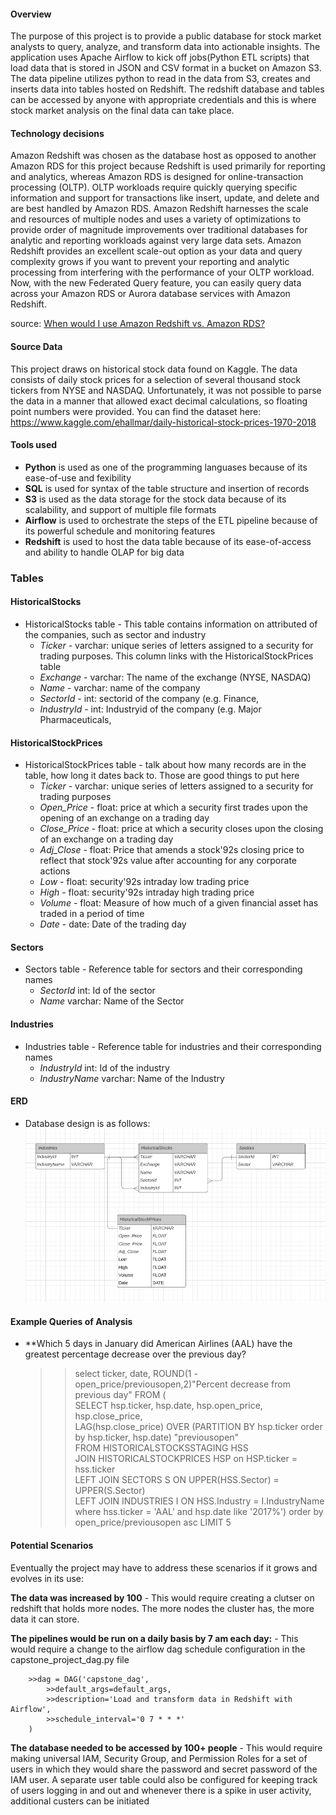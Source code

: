 #### Overview

The purpose of this project is to provide a public database for stock market analysts to query, analyze, and transform data into actionable insights. The application uses Apache Airflow to kick off jobs(Python ETL scripts) that load data that is stored in JSON and CSV format in a bucket on Amazon S3. The data pipeline utilizes python to read in the data from S3, creates and inserts data into tables hosted on Redshift. The redshift database and tables can be accessed by anyone with appropriate credentials and this is where stock market analysis on the final data can take place. 

#### Technology decisions

Amazon Redshift was chosen as the database host as opposed to another Amazon RDS for this project because Redshift is used primarily for reporting and analytics, whereas Amazon RDS is designed for online-transaction processing (OLTP). OLTP workloads require quickly querying specific information and support for transactions like insert, update, and delete and are best handled by Amazon RDS. Amazon Redshift harnesses the scale and resources of multiple nodes and uses a variety of optimizations to provide order of magnitude improvements over traditional databases for analytic and reporting workloads against very large data sets. Amazon Redshift provides an excellent scale-out option as your data and query complexity grows if you want to prevent your reporting and analytic processing from interfering with the performance of your OLTP workload. Now, with the new Federated Query feature, you can easily query data across your Amazon RDS or Aurora database services with Amazon Redshift.

source: [When would I use Amazon Redshift vs. Amazon RDS?](https://aws.amazon.com/redshift/faqs/#:~:text=Both%20Amazon%20Redshift%20and%20Amazon,primarily%20for%20reporting%20and%20analytics.)


#### **Source Data**
This project draws on historical stock data found on Kaggle. The data consists of daily stock prices for a selection of several thousand stock tickers from NYSE and NASDAQ. Unfortunately, it was not possible to parse the data in a manner that allowed exact decimal calculations, so floating point numbers were provided. You can find the dataset here: https://www.kaggle.com/ehallmar/daily-historical-stock-prices-1970-2018

#### Tools used 
* **Python** is used as one of the programming languases because of its ease-of-use and fexibility 
* **SQL** is used for syntax of the table structure and insertion of records 
* **S3** is used as the data storage for the stock data because of its scalability, and support of multiple file formats 
* **Airflow** is used to orchestrate the steps of the ETL pipeline because of its powerful schedule and monitoring features
* **Redshift** is used to host the data table because of its ease-of-access and ability to handle OLAP for big data 

### Tables 


#### **HistoricalStocks**

* HistoricalStocks table - This table contains information on attributed of the companies, such as sector and industry 
	- *Ticker* - varchar: unique series of letters assigned to a security for trading purposes. This column links with the HistoricalStockPrices table
	- *Exchange* - varchar: The name of the exchange (NYSE, NASDAQ)
	- *Name* - varchar: name of the company
	- *SectorId* - int: sectorid of the company (e.g. Finance, 
	- *IndustryId* - int: Industryid of the company  (e.g. Major Pharmaceuticals, 



#### **HistoricalStockPrices**

* HistoricalStockPrices table - talk about how many records are in the table, how long it dates back to. Those are good things to put here 
	- *Ticker* - varchar: unique series of letters assigned to a security for trading purposes
	- *Open_Price* - float: price at which a security first trades upon the opening of an exchange on a trading day 
	- *Close_Price* - float: price at which a security closes upon the closing of an exchange on a trading day 
	- *Adj_Close* - float: Price that amends a stock\'92s closing price to reflect that stock\'92s value after accounting for any corporate actions
	- *Low* - float: security\'92s intraday low trading price 
	- *High* - float:  security\'92s intraday high trading price 
	- *Volume* - float: Measure of how much of a given financial asset has traded in a period of time 
	- *Date* - date: Date of the trading day 


#### **Sectors**
* Sectors table - Reference table for sectors and their corresponding names
	- *SectorId* int: Id of the sector 
	- *Name* varchar: Name of the Sector

#### **Industries**
* Industries table - Reference table for industries and their corresponding names 
	- *IndustryId* int: Id of the industry
	- *IndustryName* varchar: Name of the Industry 


#### **ERD**
 * Database design is as follows:
![Database Design](https://github.com/sammcint/Data-Engineer-Nanodegree-Projects-Udacity/blob/master/images/Capstone-ERD.png)

#### **Example Queries of Analysis** ####

 * **Which 5 days in January did American Airlines (AAL) have the greatest percentage decrease over the previous day? 

    >>select ticker, date, ROUND(1 - open_price/previousopen,2)"Percent decrease from previous day" FROM  (  
    >>SELECT hsp.ticker, hsp.date, hsp.open_price, hsp.close_price,  
    >>LAG(hsp.close_price) OVER (PARTITION BY hsp.ticker order by hsp.ticker, hsp.date) "previousopen"  
    >>FROM HISTORICALSTOCKSSTAGING HSS  
    >>JOIN HISTORICALSTOCKPRICES HSP on HSP.ticker = hss.ticker  
    >>LEFT JOIN SECTORS S ON UPPER(HSS.Sector) = UPPER(S.Sector)  
    >>LEFT JOIN INDUSTRIES I ON HSS.Industry = I.IndustryName  
    >>where hss.ticker = 'AAL' and hsp.date like '2017%') order by open_price/previousopen asc  LIMIT 5
	
	
#### Potential Scenarios

Eventually the project may have to address these scenarios if it grows and evolves in its use:

**The data was increased by 100** 
	- This would require creating a clutser on redshift that holds more nodes. The more nodes the cluster has, the more data it can store. 

**The pipelines would be run on a daily basis by 7 am each day:**
	- This would require a change to the airflow dag schedule configuration in the capstone_project_dag.py file  
	
		>>dag = DAG('capstone_dag',  
          	>>default_args=default_args,  
          	>>description='Load and transform data in Redshift with Airflow',  
          	>>schedule_interval='0 7 * * *'  
        )

**The database needed to be accessed by 100+ people**
	- This would require making universal IAM, Security Group, and Permission Roles for a set of users in which they would share the password and secret password of the IAM user. A separate user table could also be configured for keeping track of users logging in and out and whenever there is a spike in user activity, additional custers can be initiated
	
	



